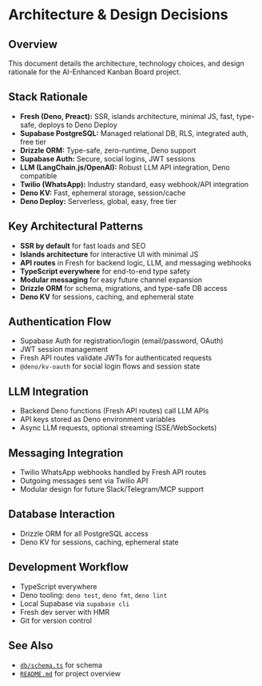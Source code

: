 # Architecture & Design Decisions

## Overview
This document details the architecture, technology choices, and design rationale for the AI-Enhanced Kanban Board project.

## Stack Rationale
- **Fresh (Deno, Preact):** SSR, islands architecture, minimal JS, fast, type-safe, deploys to Deno Deploy
- **Supabase PostgreSQL:** Managed relational DB, RLS, integrated auth, free tier
- **Drizzle ORM:** Type-safe, zero-runtime, Deno support
- **Supabase Auth:** Secure, social logins, JWT sessions
- **LLM (LangChain.js/OpenAI):** Robust LLM API integration, Deno compatible
- **Twilio (WhatsApp):** Industry standard, easy webhook/API integration
- **Deno KV:** Fast, ephemeral storage, session/cache
- **Deno Deploy:** Serverless, global, easy, free tier

## Key Architectural Patterns
- **SSR by default** for fast loads and SEO
- **Islands architecture** for interactive UI with minimal JS
- **API routes** in Fresh for backend logic, LLM, and messaging webhooks
- **TypeScript everywhere** for end-to-end type safety
- **Modular messaging** for easy future channel expansion
- **Drizzle ORM** for schema, migrations, and type-safe DB access
- **Deno KV** for sessions, caching, and ephemeral state

## Authentication Flow
- Supabase Auth for registration/login (email/password, OAuth)
- JWT session management
- Fresh API routes validate JWTs for authenticated requests
- `@deno/kv-oauth` for social login flows and session state

## LLM Integration
- Backend Deno functions (Fresh API routes) call LLM APIs
- API keys stored as Deno environment variables
- Async LLM requests, optional streaming (SSE/WebSockets)

## Messaging Integration
- Twilio WhatsApp webhooks handled by Fresh API routes
- Outgoing messages sent via Twilio API
- Modular design for future Slack/Telegram/MCP support

## Database Interaction
- Drizzle ORM for all PostgreSQL access
- Deno KV for sessions, caching, ephemeral state

## Development Workflow
- TypeScript everywhere
- Deno tooling: `deno test`, `deno fmt`, `deno lint`
- Local Supabase via `supabase cli`
- Fresh dev server with HMR
- Git for version control

## See Also
- [`db/schema.ts`](../db/schema.ts) for schema
- [`README.md`](../README.md) for project overview
